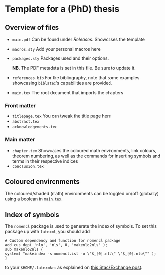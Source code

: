 # Template for a (PhD) thesis

## Overview of files
- `main.pdf`
  Can be found under *Releases*. Showcases the template
- `macros.sty`
  Add your personal macros here
- `packages.sty`
  Packages used and their options.

  **NB**. The PDF metadata is set in this file. Be sure to update it.
- `references.bib`
  For the bibliography, note that some examples showcasing
  `biblatex`'s capabilities are provided.
- `main.tex`
  The root document that imports the chapters

### Front matter
- `titlepage.tex`
  You can tweak the title page here
- `abstract.tex`
- `acknowledgements.tex`

### Main matter
- `chapter.tex`
  Showcases the coloured math environments, link colours, theorem numbering, as
  well as the commands for inserting symbols and terms in their respective
  indices
- `conclusion.tex`

## Coloured environments

The coloured/shaded (math) environments can be toggled on/off (globally) using a
boolean in `main.tex`.

## Index of symbols
The `nomencl` package is used to generate the index of symbols. To set this
package up with `latexmk`, you should add
```
# Custom dependency and function for nomencl package
add_cus_dep( 'nlo', 'nls', 0, 'makenlo2nls' );
sub makenlo2nls {
system( "makeindex -s nomencl.ist -o \"$_[0].nls\" \"$_[0].nlo\"" );
}
```
to your `$HOME/.latexmkrc` as explained on [this StackExchange
post](https://tex.stackexchange.com/questions/105943/latexmk-and-nomencl).
